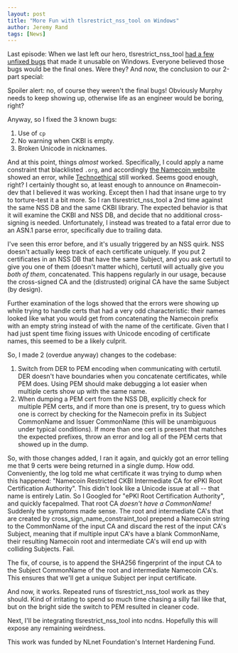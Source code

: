 ```yaml
---
layout: post
title: "More Fun with tlsrestrict_nss_tool on Windows"
author: Jeremy Rand
tags: [News]
---
```


Last episode: When we last left our hero, tlsrestrict_nss_tool [had a few unfixed bugs]({{site.baseurl}}2018/05/20/testing-tlsrestrict-nss-tool-windows.html) that made it unusable on Windows.  Everyone believed those bugs would be the final ones.  Were they?  And now, the conclusion to our 2-part special:

Spoiler alert: no, of course they weren't the final bugs!  Obviously Murphy needs to keep showing up, otherwise life as an engineer would be boring, right?

Anyway, so I fixed the 3 known bugs:

1. Use of `cp`
2. No warning when CKBI is empty.
3. Broken Unicode in nicknames.

And at this point, things *almost* worked.  Specifically, I could apply a name constraint that blacklisted `.org`, and accordingly [the Namecoin website](https://www.namecoin.org/) showed an error, while [Technoethical](https://tehnoetic.com/) still worked.  Seems good enough, right?  I certainly thought so, at least enough to announce on #namecoin-dev that I believed it was working.  Except then I had that insane urge to try to torture-test it a bit more.  So I ran tlsrestrict_nss_tool a 2nd time against the same NSS DB and the same CKBI library.  The expected behavior is that it will examine the CKBI and NSS DB, and decide that no additional cross-signing is needed.  Unfortunately, I instead was treated to a fatal error due to an ASN.1 parse error, specifically due to trailing data.

I've seen this error before, and it's usually triggered by an NSS quirk.  NSS doesn't actually keep track of each certificate uniquely.  If you put 2 certificates in an NSS DB that have the same Subject, and you ask certutil to give you one of them (doesn't matter which), certutil will actually give you *both of them*, concatenated.  This happens regularly in our usage, because the cross-signed CA and the (distrusted) original CA have the same Subject (by design).

Further examination of the logs showed that the errors were showing up while trying to handle certs that had a very odd characteristic: their names looked like what you would get from concatenating the Namecoin prefix with an empty string instead of with the name of the certificate.  Given that I had just spent time fixing issues with Unicode encoding of certificate names, this seemed to be a likely culprit.

So, I made 2 (overdue anyway) changes to the codebase:

1. Switch from DER to PEM encoding when communicating with certutil.  DER doesn't have boundaries when you concatenate certificates, while PEM does.  Using PEM should make debugging a lot easier when multiple certs show up with the same name.
2. When dumping a PEM cert from the NSS DB, explicitly check for multiple PEM certs, and if more than one is present, try to guess which one is correct by checking for the Namecoin prefix in its Subject CommonName and Issuer CommonName (this will be unambiguous under typical conditions).  If more than one cert is present that matches the expected prefixes, throw an error and log all of the PEM certs that showed up in the dump.

So, with those changes added, I ran it again, and quickly got an error telling me that 9 certs were being returned in a single dump.  How odd.  Conveniently, the log told me what certificate it was trying to dump when this happened: "Namecoin Restricted CKBI Intermediate CA for ePKI Root Certification Authority".  This didn't look like a Unicode issue at all -- that name is entirely Latin.  So I Googled for "ePKI Root Certification Authority", and quickly facepalmed.  That root CA *doesn't have a CommonName!*  Suddenly the symptoms made sense.  The root and intermediate CA's that are created by cross_sign_name_constraint_tool prepend a Namecoin string to the CommonName of the input CA and discard the rest of the input CA's Subject, meaning that if multiple input CA's have a blank CommonName, their resulting Namecoin root and intermediate CA's will end up with colliding Subjects.  Fail.

The fix, of course, is to append the SHA256 fingerprint of the input CA to the Subject CommonName of the root and intermediate Namecoin CA's.  This ensures that we'll get a unique Subject per input certificate.

And now, it works.  Repeated runs of tlsrestrict_nss_tool work as they should.  Kind of irritating to spend so much time chasing a silly fail like that, but on the bright side the switch to PEM resulted in cleaner code.

Next, I'll be integrating tlsrestrict_nss_tool into ncdns.  Hopefully this will expose any remaining weirdness.

This work was funded by NLnet Foundation's Internet Hardening Fund.
